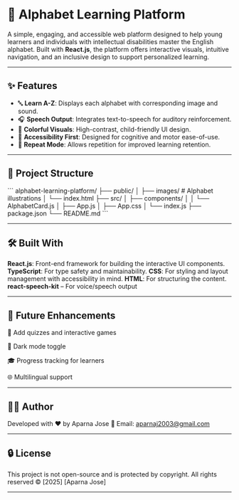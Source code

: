 # 🧠 Alphabet Learning Platform

A simple, engaging, and accessible web platform designed to help young learners and individuals with intellectual disabilities master the English alphabet. Built with **React.js**, the platform offers interactive visuals, intuitive navigation, and an inclusive design to support personalized learning.

---

## ✨ Features

- 🔤 **Learn A-Z**: Displays each alphabet with corresponding image and sound.
- 🎧 **Speech Output**: Integrates text-to-speech for auditory reinforcement.
- 🎨 **Colorful Visuals**: High-contrast, child-friendly UI design.
- 🧩 **Accessibility First**: Designed for cognitive and motor ease-of-use.
- 🔁 **Repeat Mode**: Allows repetition for improved learning retention.

---

## 📁 Project Structure

\`\`\`
alphabet-learning-platform/
├── public/
│ ├── images/ # Alphabet illustrations
│ └── index.html
├── src/
│ ├── components/
│ │ └── AlphabetCard.js
│ ├── App.js
│ ├── App.css
│ └── index.js
├── package.json
└── README.md
\`\`\`

---

## 🛠 Built With

**React.js**: Front-end framework for building the interactive UI components.
**TypeScript**: For type safety and maintainability.
**CSS**: For styling and layout management with accessibility in mind.
**HTML**: For structuring the content.
**react-speech-kit** – For voice/speech output

---

## 📌 Future Enhancements

🧠 Add quizzes and interactive games

🌙 Dark mode toggle

🎓 Progress tracking for learners

🌐 Multilingual support

---

## 🙋‍♀️ Author
Developed with ❤️ by Aparna Jose
📧 Email: aparnaj2003@gmail.com

---

## 🔒 License
This project is not open-source and is protected by copyright.
All rights reserved © [2025] [Aparna Jose]

---